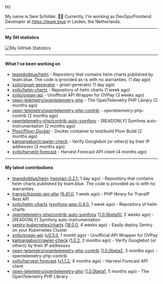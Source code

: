 Hi!

My name is Sem Schilder. 👋🏻 Currently, I'm working as DevOps/Frontend Developer at https://team.blue in Leiden, the Netherlands.

---

#### My GH statistics

![My GitHub Statistics](https://github-readme-stats.vercel.app/api?username=xvilo&show_icons=true&count_private=true&hide_title=true)

---

#### What I've been working on

- [teamdotblue/helm](https://github.com/teamdotblue/helm) - Repository that contains helm charts published by team.blue. The code is provided as-is with no warranties. (1 day ago)
- [xvilo/groet-generator](https://github.com/xvilo/groet-generator) - groet-generator (1 day ago)
- [xvilo/helm-charts](https://github.com/xvilo/helm-charts) - Repository of helm charts (1 week ago)
- [xvilo/ovpay-api](https://github.com/xvilo/ovpay-api) - Unofficial API Wrapper for OVPay (3 weeks ago)
- [open-telemetry/opentelemetry-php](https://github.com/open-telemetry/opentelemetry-php) - The OpenTelemetry PHP Library (2 months ago)
- [open-telemetry/opentelemetry-php-contrib](https://github.com/open-telemetry/opentelemetry-php-contrib) - opentelemetry-php-contrib (2 months ago)
- [opentelemetry-php/contrib-auto-symfony](https://github.com/opentelemetry-php/contrib-auto-symfony) - [READONLY] Symfony auto-instrumentation (2 months ago)
- [Plovr/Plovr-Docker](https://github.com/Plovr/Plovr-Docker) - Docker container to test/build Plovr Build (2 months ago)
- [kalmargabor/crawler-check](https://github.com/kalmargabor/crawler-check) - Verify Googlebot (or others) by their IP addresses (2 months ago)
- [xvilo/harvest-forecast](https://github.com/xvilo/harvest-forecast) - Harvest Forecast API client (4 months ago)

---

#### My latest contributions

- [teamdotblue/helm](https://github.com/teamdotblue/helm) ([repman-0.2.1](https://github.com/teamdotblue/helm/releases/tag/repman-0.2.1), 1 day ago) - Repository that contains helm charts published by team.blue. The code is provided as-is with no warranties.
- [transip/transip-api-php](https://github.com/transip/transip-api-php) ([6.41.0](https://github.com/transip/transip-api-php/releases/tag/6.41.0), 1 week ago) - PHP library for TransIP Rest API
- [xvilo/helm-charts](https://github.com/xvilo/helm-charts) ([symfony-app-0.4.0](https://github.com/xvilo/helm-charts/releases/tag/symfony-app-0.4.0), 1 week ago) - Repository of helm charts
- [opentelemetry-php/contrib-auto-symfony](https://github.com/opentelemetry-php/contrib-auto-symfony) ([1.0.0beta10](https://github.com/opentelemetry-php/contrib-auto-symfony/releases/tag/1.0.0beta10), 2 weeks ago) - [READONLY] Symfony auto-instrumentation
- [sentry-kubernetes/charts](https://github.com/sentry-kubernetes/charts) ([18.0.0](https://github.com/sentry-kubernetes/charts/releases/tag/18.0.0), 4 weeks ago) - Easily deploy Sentry on your Kubernetes Cluster
- [xvilo/ovpay-api](https://github.com/xvilo/ovpay-api) ([v0.5.0](https://github.com/xvilo/ovpay-api/releases/tag/v0.5.0), 1 month ago) - Unofficial API Wrapper for OVPay
- [kalmargabor/crawler-check](https://github.com/kalmargabor/crawler-check) ([1.0.2](https://github.com/kalmargabor/crawler-check/releases/tag/1.0.2), 2 months ago) - Verify Googlebot (or others) by their IP addresses
- [open-telemetry/opentelemetry-php-contrib](https://github.com/open-telemetry/opentelemetry-php-contrib) ([1.0.0beta2](https://github.com/open-telemetry/opentelemetry-php-contrib/releases/tag/1.0.0beta2), 3 months ago) - opentelemetry-php-contrib
- [xvilo/harvest-forecast](https://github.com/xvilo/harvest-forecast) ([v1.1.2](https://github.com/xvilo/harvest-forecast/releases/tag/v1.1.2), 4 months ago) - Harvest Forecast API client
- [open-telemetry/opentelemetry-php](https://github.com/open-telemetry/opentelemetry-php) ([1.0.0beta1](https://github.com/open-telemetry/opentelemetry-php/releases/tag/1.0.0beta1), 5 months ago) - The OpenTelemetry PHP Library
